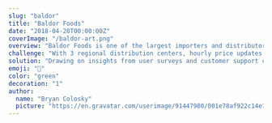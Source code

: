```yaml
---
slug: "baldor"
title: "Baldor Foods"
date: "2018-04-20T00:00:00Z"
coverImage: "/baldor-art.png"
overview: "Baldor Foods is one of the largest importers and distributors of fresh produce and specialty foods in the Northeast and Mid-Atlantic regions. The company buys directly from domestic farmers and international growers and provide customers with a consistent supply of fresh foods, prepared however they need it."
challenge: "With 3 regional distribution centers, hourly price updates per customer account, and daily ordering cutoffs times, not only did Baldor Foods need to provide its customers with a robust ordering system, but also coordinate a large amount data and business intelligence across several endpoints"
solution: "Drawing on insights from user surveys and customer support channels, I set out to create an eCommerce website that artfully showcased Baldor’s products, streamline the buyer journeys, and offer multiple avenues to discover, save, and order products for its customers."
emoji: "🥦"
color: "green"
decoration: "1"
author:
  name: "Bryan Colosky"
  picture: "https://en.gravatar.com/userimage/91447980/001e78af922c14e1f0be6f2c2dc4dcc9.png?size=200"
---
```

